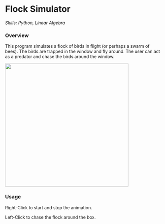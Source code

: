 # Flock Simulator
*Skills: Python, Linear Algebra*

### Overview
This program simulates a flock of birds in flight (or perhaps a swarm of bees). The birds are trapped in the window and fly around. The user can act as a predator and chase the birds around the window.

<img src="image/Flock1.jpg" width = "400">

### Usage
Right-Click to start and stop the animation.


Left-Click to chase the flock around the box.


